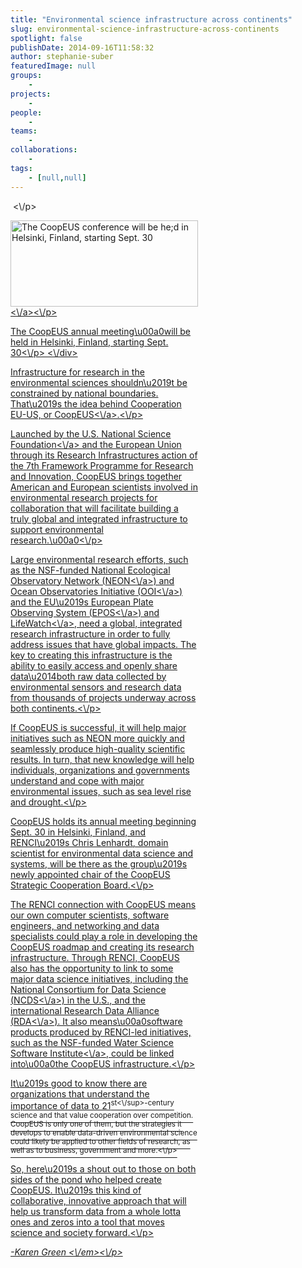 ```yaml
---
title: "Environmental science infrastructure across continents"
slug: environmental-science-infrastructure-across-continents
spotlight: false
publishDate: 2014-09-16T11:58:32
author: stephanie-suber
featuredImage: null
groups:
    - 
projects:
    - 
people:
    - 
teams: 
    - 
collaborations:
    - 
tags:
    - [null,null]
---
```

<p>&nbsp;<\/p>
<div id="attachment_13563" class="wp-caption alignleft" style="width: 300px"><a href="http:\/\/renci.org\/wp-content\/uploads\/2014\/09\/helsinki1.jpg"  rel="lightbox[roadtrip]"><img class="wp-image-13563 size-medium" src="http:\/\/renci.org\/wp-content\/uploads\/2014\/09\/helsinki1-300x138.jpg" alt="The CoopEUS conference will be he;d in Helsinki, Finland, starting Sept. 30" width="300" height="138" srcset="https:\/\/renci.org\/wp-content\/uploads\/2014\/09\/helsinki1-300x138.jpg 300w, https:\/\/renci.org\/wp-content\/uploads\/2014\/09\/helsinki1-640x295.jpg 640w, https:\/\/renci.org\/wp-content\/uploads\/2014\/09\/helsinki1.jpg 650w" sizes="(max-width: 300px) 100vw, 300px" \/><\/a><\/p>
<p class="wp-caption-text">The CoopEUS annual meeting\u00a0will be held in Helsinki, Finland, starting Sept. 30<\/p>
<\/div>
<p>Infrastructure for research in the environmental sciences shouldn\u2019t be constrained by national boundaries. That\u2019s the idea behind Cooperation EU-US, or <a href="http:\/\/www.coopeus.eu\/" target="_blank" rel="noopener">CoopEUS<\/a>.<\/p>
<p>Launched by the U.S. <a href="http:\/\/www.nsf.gov\/" target="_blank" rel="noopener">National Science Foundation<\/a> and the European Union through its Research Infrastructures action of the 7th Framework Programme for Research and Innovation, CoopEUS brings together American and European scientists involved in environmental research projects for collaboration that will facilitate building a truly global and integrated infrastructure to support environmental research.\u00a0<!--more--><\/p>
<p>Large environmental research efforts, such as the NSF-funded National Ecological Observatory Network (<a href="http:\/\/www.neoninc.org\/" target="_blank" rel="noopener">NEON<\/a>) and Ocean Observatories Initiative (<a href="http:\/\/oceanobservatories.org\/">OOI<\/a>) and the EU\u2019s European Plate Observing System (<a href="http:\/\/www.epos-eu.org\/" target="_blank" rel="noopener">EPOS<\/a>) and <a href="http:\/\/www.lifewatch.eu\/web\/guest\/home" target="_blank" rel="noopener">LifeWatch<\/a>, need a global, integrated research infrastructure in order to fully address issues that have global impacts. The key to creating this infrastructure is the ability to easily access and openly share data\u2014both raw data collected by environmental sensors and research data from thousands of projects underway across both continents.<\/p>
<p>If CoopEUS is successful, it will help major initiatives such as NEON more quickly and seamlessly produce high-quality scientific results. In turn, that new knowledge will help individuals, organizations and governments understand and cope with major environmental issues, such as sea level rise and drought.<\/p>
<p>CoopEUS holds its annual meeting beginning Sept. 30 in Helsinki, Finland, and RENCI\u2019s Chris Lenhardt, domain scientist for environmental data science and systems, will be there as the group\u2019s newly appointed chair of the CoopEUS Strategic Cooperation Board.<\/p>
<p>The RENCI connection with CoopEUS means our own computer scientists, software engineers, and networking and data specialists could play a role in developing the CoopEUS roadmap and creating its research infrastructure. Through RENCI, CoopEUS also has the opportunity to link to some major data science initiatives, including the National Consortium for Data Science (<a href="http:\/\/data2discovery.org\/" target="_blank" rel="noopener">NCDS<\/a>) in the U.S., and the international Research Data Alliance (<a href="https:\/\/rd-alliance.org\/" target="_blank" rel="noopener">RDA<\/a>). It also means\u00a0software products produced by RENCI-led initiatives, such as the NSF-funded <a title="Water Science Software Institute" href="http:\/\/renci.org\/research\/water-science-software-institute\/" target="_blank" rel="noopener">Water Science Software Institute<\/a>, could be linked into\u00a0the CoopEUS infrastructure.<\/p>
<p>It\u2019s good to know there are organizations that understand the importance of data to 21<sup>st<\/sup>-century science and that value cooperation over competition. CoopEUS is only one of them, but the strategies it develops to enable data-driven environmental science could likely be applied to other fields of research, as well as to business, government and more.<\/p>
<p>So, here\u2019s a shout out to those on both sides of the pond who helped create CoopEUS. It\u2019s this kind of collaborative, innovative approach that will help us transform data from a whole lotta ones and zeros into a tool that moves science and society forward.<\/p>
<p><em>-Karen Green <\/em><\/p>
<!-- AddThis Advanced Settings generic via filter on the_content --><!-- AddThis Share Buttons generic via filter on the_content -->
